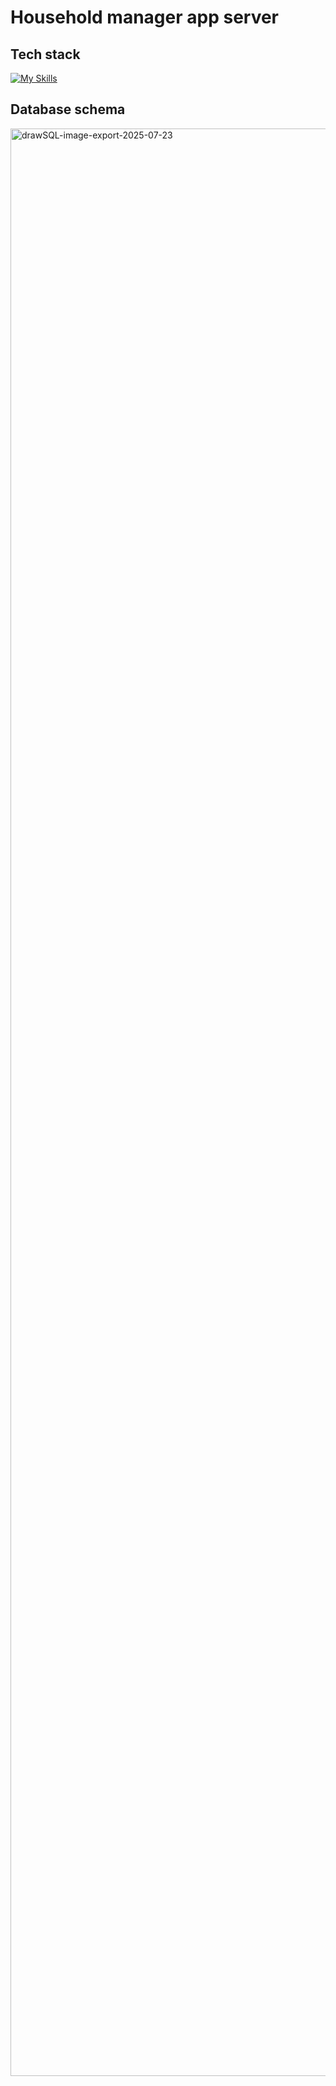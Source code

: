 # Household manager app server

## Tech stack
[![My Skills](https://skillicons.dev/icons?i=golang,docker,postgresql,gcp&theme=dark&perline=15)]()

## Database schema
<img width="3622" height="3116" alt="drawSQL-image-export-2025-07-23" src="https://github.com/user-attachments/assets/6bdc07a9-05ce-4a2f-be60-4cb92f7aad11" />

